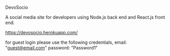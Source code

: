 DevoSocio

A social media site for developers using Node.js back end and React.js front end.

https://devosocio.herokuapp.com/

for guest login please use the following credentials,
email: "guest@email.com"
password: "Password1"
